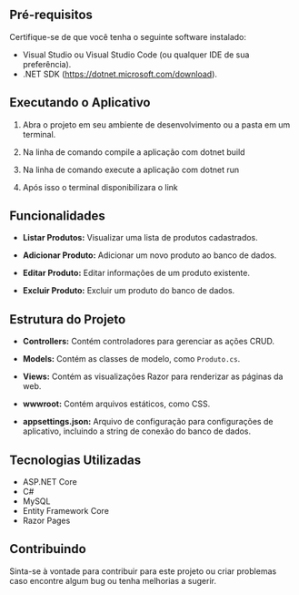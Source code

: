 ## Pré-requisitos

Certifique-se de que você tenha o seguinte software instalado:

- Visual Studio ou Visual Studio Code (ou qualquer IDE de sua preferência).
- .NET SDK (https://dotnet.microsoft.com/download).

## Executando o Aplicativo

1. Abra o projeto em seu ambiente de desenvolvimento ou a pasta em um terminal.

2. Na linha de comando compile a aplicação com
    dotnet build

3. Na linha de comando execute a aplicação com
    dotnet run

4. Após isso o terminal disponibilizara o link

## Funcionalidades

- **Listar Produtos:** Visualizar uma lista de produtos cadastrados.

- **Adicionar Produto:** Adicionar um novo produto ao banco de dados.

- **Editar Produto:** Editar informações de um produto existente.

- **Excluir Produto:** Excluir um produto do banco de dados.

## Estrutura do Projeto

- **Controllers:** Contém controladores para gerenciar as ações CRUD.

- **Models:** Contém as classes de modelo, como `Produto.cs`.

- **Views:** Contém as visualizações Razor para renderizar as páginas da web.

- **wwwroot:** Contém arquivos estáticos, como CSS.

- **appsettings.json:** Arquivo de configuração para configurações de aplicativo, incluindo a string de conexão do banco de dados.

## Tecnologias Utilizadas

- ASP.NET Core
- C#
- MySQL
- Entity Framework Core
- Razor Pages

## Contribuindo

Sinta-se à vontade para contribuir para este projeto ou criar problemas caso encontre algum bug ou tenha melhorias a sugerir.
